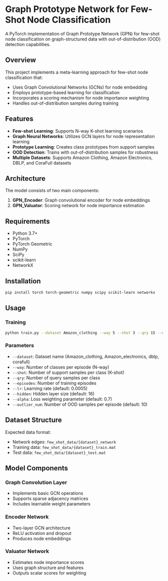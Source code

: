 # Graph Prototype Network for Few-Shot Node Classification

A PyTorch implementation of Graph Prototype Network (GPN) for few-shot node classification on graph-structured data with out-of-distribution (OOD) detection capabilities.

## Overview

This project implements a meta-learning approach for few-shot node classification that:
- Uses Graph Convolutional Networks (GCNs) for node embedding
- Employs prototype-based learning for classification
- Incorporates a scoring mechanism for node importance weighting
- Handles out-of-distribution samples during training

## Features

- **Few-shot Learning**: Supports N-way K-shot learning scenarios
- **Graph Neural Networks**: Utilizes GCN layers for node representation learning
- **Prototype Learning**: Creates class prototypes from support samples
- **OOD Detection**: Trains with out-of-distribution samples for robustness
- **Multiple Datasets**: Supports Amazon Clothing, Amazon Electronics, DBLP, and CoraFull datasets

## Architecture

The model consists of two main components:
1. **GPN_Encoder**: Graph convolutional encoder for node embeddings
2. **GPN_Valuator**: Scoring network for node importance estimation

## Requirements

- Python 3.7+
- PyTorch
- PyTorch Geometric
- NumPy
- SciPy
- scikit-learn
- NetworkX

## Installation

```bash
pip install torch torch-geometric numpy scipy scikit-learn networkx
```

## Usage

### Training

```bash
python train.py --dataset Amazon_clothing --way 5 --shot 3 --qry 15 --episodes 2000
```

### Parameters

- `--dataset`: Dataset name (Amazon_clothing, Amazon_electronics, dblp, corafull)
- `--way`: Number of classes per episode (N-way)
- `--shot`: Number of support samples per class (K-shot)
- `--qry`: Number of query samples per class
- `--episodes`: Number of training episodes
- `--lr`: Learning rate (default: 0.0005)
- `--hidden`: Hidden layer size (default: 16)
- `--alpha`: Loss weighting parameter (default: 0.7)
- `--outlier_num`: Number of OOD samples per episode (default: 10)

## Dataset Structure

Expected data format:
- Network edges: `few_shot_data/{dataset}_network`
- Training data: `few_shot_data/{dataset}_train.mat`
- Test data: `few_shot_data/{dataset}_test.mat`

## Model Components

### Graph Convolution Layer
- Implements basic GCN operations
- Supports sparse adjacency matrices
- Includes learnable weight parameters

### Encoder Network
- Two-layer GCN architecture
- ReLU activation and dropout
- Produces node embeddings

### Valuator Network
- Estimates node importance scores
- Uses graph structure and features
- Outputs scalar scores for weighting